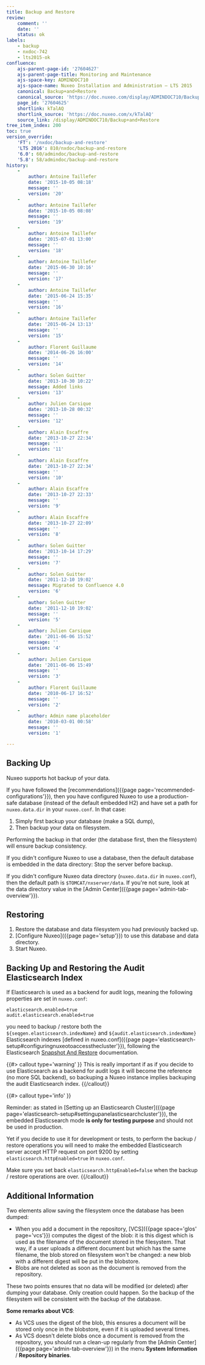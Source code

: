 ```yaml
---
title: Backup and Restore
review:
    comment: ''
    date: ''
    status: ok
labels:
    - backup
    - nxdoc-742
    - lts2015-ok
confluence:
    ajs-parent-page-id: '27604627'
    ajs-parent-page-title: Monitoring and Maintenance
    ajs-space-key: ADMINDOC710
    ajs-space-name: Nuxeo Installation and Administration — LTS 2015
    canonical: Backup+and+Restore
    canonical_source: 'https://doc.nuxeo.com/display/ADMINDOC710/Backup+and+Restore'
    page_id: '27604625'
    shortlink: kTalAQ
    shortlink_source: 'https://doc.nuxeo.com/x/kTalAQ'
    source_link: /display/ADMINDOC710/Backup+and+Restore
tree_item_index: 200
toc: true
version_override:
    'FT': '/nxdoc/backup-and-restore'
    'LTS 2016': 810/nxdoc/backup-and-restore
    '6.0': 60/admindoc/backup-and-restore
    '5.8': 58/admindoc/backup-and-restore
history:
    -
        author: Antoine Taillefer
        date: '2015-10-05 08:18'
        message: ''
        version: '20'
    -
        author: Antoine Taillefer
        date: '2015-10-05 08:08'
        message: ''
        version: '19'
    -
        author: Antoine Taillefer
        date: '2015-07-01 13:00'
        message: ''
        version: '18'
    -
        author: Antoine Taillefer
        date: '2015-06-30 10:16'
        message: ''
        version: '17'
    -
        author: Antoine Taillefer
        date: '2015-06-24 15:35'
        message: ''
        version: '16'
    -
        author: Antoine Taillefer
        date: '2015-06-24 13:13'
        message: ''
        version: '15'
    -
        author: Florent Guillaume
        date: '2014-06-26 16:00'
        message: ''
        version: '14'
    -
        author: Solen Guitter
        date: '2013-10-30 10:22'
        message: Added links
        version: '13'
    -
        author: Julien Carsique
        date: '2013-10-28 00:32'
        message: ''
        version: '12'
    -
        author: Alain Escaffre
        date: '2013-10-27 22:34'
        message: ''
        version: '11'
    -
        author: Alain Escaffre
        date: '2013-10-27 22:34'
        message: ''
        version: '10'
    -
        author: Alain Escaffre
        date: '2013-10-27 22:33'
        message: ''
        version: '9'
    -
        author: Alain Escaffre
        date: '2013-10-27 22:09'
        message: ''
        version: '8'
    -
        author: Solen Guitter
        date: '2013-10-14 17:29'
        message: ''
        version: '7'
    -
        author: Solen Guitter
        date: '2011-12-10 19:02'
        message: Migrated to Confluence 4.0
        version: '6'
    -
        author: Solen Guitter
        date: '2011-12-10 19:02'
        message: ''
        version: '5'
    -
        author: Julien Carsique
        date: '2011-06-06 15:52'
        message: ''
        version: '4'
    -
        author: Julien Carsique
        date: '2011-06-06 15:49'
        message: ''
        version: '3'
    -
        author: Florent Guillaume
        date: '2010-06-17 16:52'
        message: ''
        version: '2'
    -
        author: Admin name placeholder
        date: '2010-03-01 00:58'
        message: ''
        version: '1'

---
```

## Backing Up

Nuxeo supports hot backup of your data.

If you have followed the [recommendations]({{page page='recommended-configurations'}}), then you have configured Nuxeo to use a production-safe database (instead of the default embedded H2) and have set a path for `nuxeo.data.dir` in your `nuxeo.conf`. In that case:

1.  Simply first backup your database (make a SQL dump),
2.  Then backup your data on filesystem.

Performing the backup in that order (the database first, then the filesystem) will ensure backup consistency.

If you didn't configure Nuxeo to use a database, then the default database is embedded in the data directory: Stop the server before backup.

If you didn't configure Nuxeo data directory (`nuxeo.data.dir` in `nuxeo.conf`), then&nbsp;the default path is&nbsp;`$TOMCAT/nxserver/data`.&nbsp;If you're not sure, look at the data&nbsp;directory value in the [Admin Center]({{page page='admin-tab-overview'}}).

## Restoring

1.  Restore the database and data filesystem you had previously backed up.
2.  [Configure Nuxeo]({{page page='setup'}}) to use this database and data directory.
3.  Start Nuxeo.

## Backing Up and Restoring the Audit Elasticsearch Index

If Elasticsearch is used as a backend for audit logs, meaning the following properties are set in&nbsp;`nuxeo.conf`:

```
elasticsearch.enabled=true
audit.elasticsearch.enabled=true
```

you need to backup / restore both the `${seqgen.elasticsearch.indexName}`&nbsp;and&nbsp;`${audit.elasticsearch.indexName}`&nbsp;Elasticsearch indexes [defined in nuxeo.conf]({{page page='elasticsearch-setup#configuringnuxeotoaccessthecluster'}}), following the Elasticsearch&nbsp;[Snapshot And Restore](https://www.elastic.co/guide/en/elasticsearch/reference/current/modules-snapshots.html) documentation.

{{#> callout type='warning' }}
This is really important if as if you decide to use Elasticsearch as a backend for audit logs it will become the reference (no more SQL backend), so backuping a Nuxeo instance implies backuping the audit Elasticsearch index.
{{/callout}}

{{#> callout type='info' }}

Reminder: as stated in&nbsp;[Setting up an Elasticsearch Cluster]({{page page='elasticsearch-setup#settingupanelasticsearchcluster'}}), the embedded Elasticsearch mode&nbsp;**is only for testing purpose**&nbsp;and should not be used in production.

Yet if you decide to use it for development or tests, to perform the backup / restore operations you will need to make the embedded Elasticsearch server accept HTTP request on port 9200 by setting `elasticsearch.httpEnabled=true` in `nuxeo.conf`.

Make sure you set back `elasticsearch.httpEnabled=false` when the backup / restore operations are over.
{{/callout}}

## Additional Information

Two elements allow saving the filesystem once the database has been dumped:

*   When you add a document in the repository, [VCS]({{page space='glos' page='vcs'}}) computes the digest of the blob: it is this digest which is used as the filename of the document stored in the filesystem. That way, if a user uploads a different document but which has the same filename, the blob stored on filesystem won't be changed: a new blob with a different digest will be put in the blobstore.
*   Blobs are not deleted as soon as the document is removed from the repository.

These two points ensures that no data will be modified (or deleted) after dumping your database. Only creation could happen. So the backup of the filesystem will be consistent with the backup of the database.

**Some remarks about VCS**:

*   As VCS uses the digest of the blob, this ensures a document will be stored only once in the blobstore, even if it is uploaded several times.
*   As VCS doesn't delete blobs once a document is removed from the repository, you should run a clean-up regularly from the [Admin Center]({{page page='admin-tab-overview'}}) in the menu **System Information** / **Repository binaries**.
